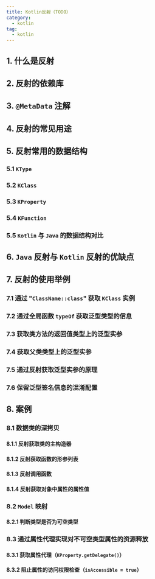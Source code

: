```yaml
---
title: Kotlin反射（TODO）
category: 
  - kotlin
tag:
  - kotlin
---
```


## 1. 什么是反射

## 2. 反射的依赖库

## 3. `@MetaData` 注解

## 4. 反射的常见用途

## 5. 反射常用的数据结构

### 5.1 `KType`

### 5.2 `KClass`

### 5.3 `KProperty`

### 5.4 `KFunction`

### 5.5 `Kotlin` 与 `Java` 的数据结构对比

## 6. `Java` 反射与 `Kotlin` 反射的优缺点

## 7. 反射的使用举例

### 7.1 通过 "`ClassName::class`" 获取 `KClass` 实例

### 7.2 通过全局函数 `typeOf` 获取泛型类型的信息

### 7.3 获取类方法的返回值类型上的泛型实参

### 7.4 获取父类类型上的泛型实参

### 7.5 通过反射获取泛型实参的原理

### 7.6 保留泛型签名信息的混淆配置

## 8. 案例

### 8.1 数据类的深拷贝

#### 8.1.1 反射获取类的主构造器

#### 8.1.2 反射获取函数的形参列表

#### 8.1.3 反射调用函数

#### 8.1.4 反射获取对象中属性的属性值

### 8.2 `Model` 映射

#### 8.2.1 判断类型是否为可空类型

### 8.3 通过属性代理实现对不可空类型属性的资源释放

#### 8.3.1  获取属性代理（`KProperty.getDelegate()`）

#### 8.3.2 阻止属性的访问权限检查（`isAccessible = true`）